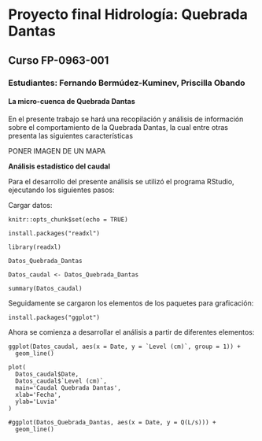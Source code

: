 # Proyecto final Hidrología: Quebrada Dantas

## Curso FP-0963-001

### Estudiantes: Fernando Bermúdez-Kuminev, Priscilla Obando


#### La micro-cuenca de Quebrada Dantas

En el presente trabajo se hará una recopilación y análisis de información sobre el comportamiento de la Quebrada Dantas, la cual entre otras presenta las siguientes características

PONER IMAGEN DE UN MAPA


**Análisis estadístico del caudal**

Para el desarrollo del presente análisis se utilizó el programa RStudio, ejecutando los siguientes pasos:

Cargar datos:
```{r setup, include=FALSE}
knitr::opts_chunk$set(echo = TRUE)

install.packages("readxl")

library(readxl)

Datos_Quebrada_Dantas

Datos_caudal <- Datos_Quebrada_Dantas

summary(Datos_caudal)
```
Seguidamente se cargaron los elementos de los paquetes para graficación:

```{r setup, include=FALSE}
install.packages("ggplot")
```

Ahora se comienza a desarrollar el análisis a partir de diferentes elementos:

```{r setup, include=FALSE}
ggplot(Datos_caudal, aes(x = Date, y = `Level (cm)`, group = 1)) +
  geom_line()

plot(
  Datos_caudal$Date, 
  Datos_caudal$`Level (cm)`,
  main='Caudal Quebrada Dantas',
  xlab='Fecha',
  ylab='Luvia'
)

#ggplot(Datos_Quebrada_Dantas, aes(x = Date, y = Q(L/s))) +
  geom_line()
```
